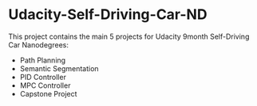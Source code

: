 # Udacity-Self-Driving-Car-ND

This project contains the main 5 projects for Udacity 9month Self-Driving Car Nanodegrees:
- Path Planning
- Semantic Segmentation
- PID Controller
- MPC Controller
- Capstone Project
